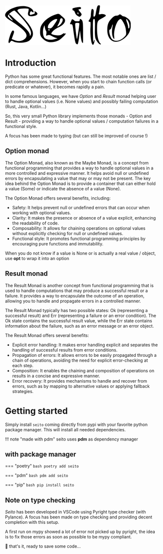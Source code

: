![seito](img/seito.png)

# Introduction

Python has some great functional features. The most notable ones are list / dict
comprehensions. However, when you start to chain function calls (or predicate
 or whatever), it becomes rapidly a pain.

 In some famous languages, we have *Option* and *Result* monad helping user to handle
 optional values (i.e. None values) and possibly failing computation (Rust, Java, Kotlin...)

 So, this very small Python library implements those monads - Option and Result -
 providing a way to handle optional values / computation failures in a functional style.

 A focus has been made to typing (but can still be improved of course !)


## Option monad

The Option Monad, also known as the Maybe Monad, is a concept from functional programming that provides a way to handle optional values in a more controlled and expressive manner. It helps avoid null or undefined errors by encapsulating a value that may or may not be present. The key idea behind the Option Monad is to provide a container that can either hold a value (Some) or indicate the absence of a value (None).

The Option Monad offers several benefits, including:

- Safety: It helps prevent null or undefined errors that can occur when working with optional values.
- Clarity: It makes the presence or absence of a value explicit, enhancing the readability of code.
- Composability: It allows for chaining operations on optional values without explicitly checking for null or undefined values.
- Functional style: It promotes functional programming principles by encouraging pure functions and immutability.


When you do not know if a value is None or is actually a real value / object, use **opt**
to wrap it into an option

## Result monad

The Result Monad is another concept from functional programming that is used to handle computations that may produce a successful result or a failure. It provides a way to encapsulate the outcome of an operation, allowing you to handle and propagate errors in a controlled manner.

The Result Monad typically has two possible states: Ok (representing a successful result) and Err (representing a failure or an error condition). The Ok state contains the successful result value, while the Err state contains information about the failure, such as an error message or an error object.

The Result Monad offers several benefits:

- Explicit error handling: It makes error handling explicit and separates the handling of successful results from error conditions.
- Propagation of errors: It allows errors to be easily propagated through a chain of operations, avoiding the need for explicit error-checking at each step.
- Composition: It enables the chaining and composition of operations on results in a concise and expressive manner.
- Error recovery: It provides mechanisms to handle and recover from errors, such as by mapping to alternative values or applying fallback strategies.

# Getting started

Simply install `seito` coming directly from pypi with your favorite python package manager.
This will install all needed dependencies.

!!! note "made with pdm"
    seito uses **pdm** as dependency manager

## with package manager

=== "poetry"
    ```bash
    poetry add seito
    ```

=== "pdm"
    ```bash
    pdm add seito
    ```

=== "pip"
    ```bash
    pip install seito
    ```

## Note on type checking

*Seito* has been developed in VSCode using Pyright type checker (with Pylance).
A focus has been made on type checking and providing decent completion with this setup.

A first run on mypy showed a lot of error not picked up by pyright, the idea is to fix
those errors as soon as possible to be mypy compliant.


🥇 that's it, ready to save some code...

